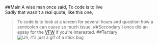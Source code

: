 ##Main
A wise man once said,
To code is to live<br/>
Sadly that wasn't a real quote, like this one,
> To code is to look at a screen for several hours and question how a semicolon can cause so much issue.
##Secondary
I once did an essay for the [VFW](https://youtu.be/dQw4w9WgXcQ?feature=shared) if you're interested.
##Tertiary
![Uh, it's just a gif of a stick bug](https://static.wikia.nocookie.net/meme/images/4/44/Stick-bug-get-stickbugged-lol.gif/revision/latest?cb=20230916091958)
